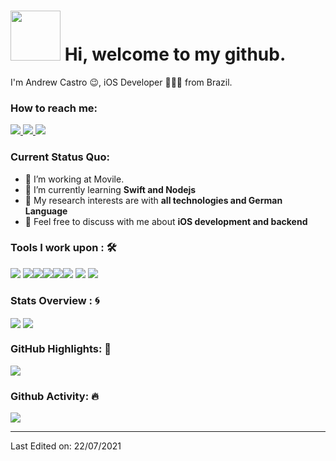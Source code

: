 <div >
<h1>
<img src="https://octodex.github.com/images/daftpunktocat-guy.gif" height="80" width="80"/>    Hi, welcome to my github.
</h1> 
</div>
I'm Andrew Castro 😉, iOS Developer 👨🏻‍💻 from Brazil.

### How to reach me: 
<a href="mailto: swiftbydrew@gmail.com">
<img src="https://img.shields.io/badge/-swiftbydrew@gmail.com-7B83EB?&style=for-the-badge&logo=gmail&logoColor=white">
</a>  
<a href="https://twitter.com/axxdrew1">
  <img src="https://img.shields.io/badge/@axxdrew1_-%23E4405F.svg?&style=for-the-badge&logo=twitter&logoColor=white">
</a>  
<a href="https://www.linkedin.com/in/andrew-castro-17596b144/">
  <img src="https://img.shields.io/badge/axxdrew1-%230077B5.svg?&style=for-the-badge&logo=linkedin&logoColor=white" >
</a>  

### Current Status Quo:

- 💼 I’m working at Movile.
- 🌱 I’m currently learning <strong>Swift and Nodejs</strong>
- 🤔 My research interests are with <strong>all technologies and German Language</strong>
- 💬 Feel free to discuss with me about <strong>iOS development and backend</strong>

### Tools I work upon : 🛠

<img src="https://camo.githubusercontent.com/46a92c19cd603cfe5b96b7a68d8bf41b4cd138ee69c2d26a8c717edad472070e/68747470733a2f2f696d672e736869656c64732e696f2f7374617469632f76313f7374796c653d666f722d7468652d6261646765266d6573736167653d537769667426636f6c6f723d463035313338266c6f676f3d5377696674266c6f676f436f6c6f723d464646464646266c6162656c3d"> <img src="https://img.shields.io/badge/mongodb%20-%2347A248svg?&style=for-the-badge&logo=mongodb&logoColor=white"><img src="https://img.shields.io/badge/javascript%20-%23323330.svg?&style=for-the-badge&logo=javascript&logoColor=%23F7DF1E"><img src="https://camo.githubusercontent.com/305fb72a81013adc57cc021e3e2fac58724dcad99918435c5f9c0bc2ad9669cd/68747470733a2f2f696d672e736869656c64732e696f2f7374617469632f76313f7374796c653d666f722d7468652d6261646765266d6573736167653d4769744b72616b656e26636f6c6f723d313739323837266c6f676f3d4769744b72616b656e266c6f676f436f6c6f723d464646464646266c6162656c3d"><img src="https://camo.githubusercontent.com/95900cde890a26bb00d39efb39a0047d253ffe5fef66f19c10b351378f459e2d/68747470733a2f2f696d672e736869656c64732e696f2f7374617469632f76313f7374796c653d666f722d7468652d6261646765266d6573736167653d4769744c616226636f6c6f723d464336443236266c6f676f3d4769744c6162266c6f676f436f6c6f723d464646464646266c6162656c3d"><img src="https://camo.githubusercontent.com/562a5e003efc1d5671c6dbb1e787e6b9e98c32bd20441b73487bda80a26ad137/68747470733a2f2f696d672e736869656c64732e696f2f7374617469632f76313f7374796c653d666f722d7468652d6261646765266d6573736167653d4170706c6526636f6c6f723d303030303030266c6f676f3d4170706c65266c6f676f436f6c6f723d464646464646266c6162656c3d">   <img src="https://img.shields.io/badge/git%20-%23F05032.svg?&style=for-the-badge&logo=git&logoColor=white"/>   <img src="http://img.shields.io/badge/-VS%20Code-000000?style=for-the-badge&logo=Visual-studio-code&logoColor=blue"> 

### Stats Overview : :cyclone:
<img align="center" src="https://github-readme-stats.vercel.app/api?username=andrewaxx&show_icons=true&count_private=true&hide=stars&include_all_commits=false&theme=material-palenight" />
<img align="center" src="https://github-profile-trophy.vercel.app/?username=andrewaxx&theme=dracula&no-bg=true&row=1"/>


### GitHub Highlights: :blossom:
<!-- <a href="">
  <img align="center" src="https://github-readme-stats.vercel.app/api/top-langs/?username=andrewaxx&langs_count=8&layout=compact&theme=material-palenight&hide=html,Tcl" />
</a> -->
<a href="">
  <img align="center" src="http://github-readme-streak-stats.herokuapp.com?user=andrewaxx&theme=material-palenight"/>
</a>

### Github Activity: 🔥 
<img align="center" src="https://activity-graph.herokuapp.com/graph?username=andrewaxx&theme=dracula&color=B994E6&bg_color=2B2D3D" />


-----

Last Edited on: 22/07/2021
